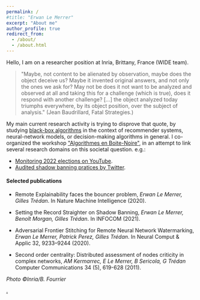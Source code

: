 ```yaml
---
permalink: /
#title: "Erwan Le Merrer"
excerpt: "About me"
author_profile: true
redirect_from: 
  - /about/
  - /about.html
---
```


Hello, I am on a researcher position at Inria, Brittany, France (WIDE team). 

>"Maybe, not content to be alienated by observation, maybe does the
>object deceive us? Maybe it invented original answers, and not only
>the ones we ask for? May not be does it not want to be analyzed and
>observed at all and taking this for a challenge (which is true), does
>it respond with another challenge? [...] the object analyzed today
>triumphs everywhere, by its object position, over the subject of analysis."
(Jean Baudrillard, Fatal Strategies.)

My main current research activity is trying to disprove that quote, by studying [black-box algorithms](https://github.com/erwanlemerrer/blackbox-algorithms) in the context of recommender systems, neural-network models, or decision-making algorithms in general. I co-organized the workshop ["Algorithmes en Boite-Noire"](http://atelier-blackbox.conf.citi-lab.fr/), in an attempt to link several research domains on this societal question. e.g.:
* [Monitoring 2022 elections on YouTube](https://elections.audits.eu.org).
* [Audited shadow banning pratices by Twitter](https://twitter.com/whosban_?lang=en).

#### Selected publications

* Remote Explainability faces the bouncer problem, *Erwan Le Merrer, Gilles Trédan*. In Nature Machine Intelligence (2020).

* Setting the Record Straighter on Shadow Banning, *Erwan Le Merrer, Benoît Morgan, Gilles Trédan*. In INFOCOM (2021).

* Adversarial Frontier Stitching for Remote Neural Network Watermarking, *Erwan Le Merrer, Patrick Perez, Gilles Trédan*. In Neural Comput & Applic 32, 9233–9244 (2020).

* Second order centrality: Distributed assessment of nodes criticity in complex networks, *AM Kermarrec, E Le Merrer, B Sericola, G Trédan*
Computer Communications 34 (5), 619-628 (2011).


*Photo ©Inria/B. Fourrier*

[.](https://annuel.framapad.org/p/erwan-wishlist-livres)
